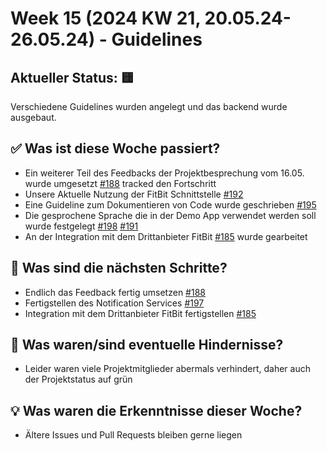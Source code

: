 # Week 15 (2024 KW 21, 20.05.24-26.05.24) - Guidelines

## Aktueller Status: 🟨

Verschiedene Guidelines wurden angelegt und das backend wurde ausgebaut.

## ✅ Was ist diese Woche passiert?

- Ein weiterer Teil des Feedbacks der Projektbesprechung vom 16.05. wurde umgesetzt [#188](https://github.com/SE-TINF22B2/G5-DuoGradus/issues/188) tracked den Fortschritt
- Unsere Aktuelle Nutzung der FitBit Schnittstelle [#192](https://github.com/SE-TINF22B2/G5-DuoGradus/issues/192)
- Eine Guideline zum Dokumentieren von Code wurde geschrieben [#195](https://github.com/SE-TINF22B2/G5-DuoGradus/issues/195)
- Die gesprochene Sprache die in der Demo App verwendet werden soll wurde festgelegt [#198](https://github.com/SE-TINF22B2/G5-DuoGradus/issues/198) [#191](https://github.com/SE-TINF22B2/G5-DuoGradus/issues/191)
- An der Integration mit dem Drittanbieter FitBit [#185](https://github.com/SE-TINF22B2/G5-DuoGradus/issues/185) wurde gearbeitet

## 👣 Was sind die nächsten Schritte?

- Endlich das Feedback fertig umsetzen [#188](https://github.com/SE-TINF22B2/G5-DuoGradus/issues/188)
- Fertigstellen des Notification Services [#197](https://github.com/SE-TINF22B2/G5-DuoGradus/issues/197)
- Integration mit dem Drittanbieter FitBit fertigstellen [#185](https://github.com/SE-TINF22B2/G5-DuoGradus/issues/185)

## 🤺 Was waren/sind eventuelle Hindernisse?

- Leider waren viele Projektmitglieder abermals verhindert, daher auch der Projektstatus auf grün

## 💡 Was waren die Erkenntnisse dieser Woche?

- Ältere Issues und Pull Requests bleiben gerne liegen
